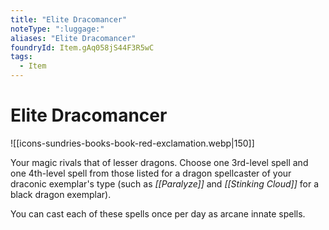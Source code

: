 ```yaml
---
title: "Elite Dracomancer"
noteType: ":luggage:"
aliases: "Elite Dracomancer"
foundryId: Item.gAq058jS44F3R5wC
tags:
  - Item
---
```


# Elite Dracomancer
![[icons-sundries-books-book-red-exclamation.webp|150]]

Your magic rivals that of lesser dragons. Choose one 3rd-level spell and one 4th-level spell from those listed for a dragon spellcaster of your draconic exemplar's type (such as _[[Paralyze]]_ and _[[Stinking Cloud]]_ for a black dragon exemplar).

You can cast each of these spells once per day as arcane innate spells.
